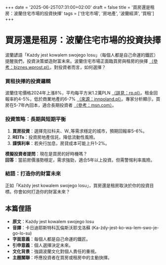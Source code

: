 +++
date = '2025-06-25T07:31:00+02:00'
draft = false
title = '買房還是租房：波蘭住宅市場的投資抉擇'
tags = ['住宅市場', '房地產', '波蘭經濟', '買租']
+++

# 買房還是租房：波蘭住宅市場的投資抉擇


波蘭諺語「Każdy jest kowalem swojego losu」（每個人都是自己命運的鐵匠）提醒我們，投資決策塑造財富未來。波蘭住宅市場正面臨買房與租房的抉擇 [（參考：biznes.wprost.pl）](https://biznes.wprost.pl/nieruchomosci/12052399/kupic-czy-wynajmowac-zakazujaca-analiza-rynku-mieszkaniowego.html)。對投資者而言，如何選擇？

### 買租抉擇的投資邏輯
波蘭住宅價格2024年上漲8%，平均每平方米1.2萬PLN [（詳見：rp.pl）](https://www.rp.pl/nieruchomosci/art42573171-to-dobry-czas-na-kupno-mieszkania-polacy-o-nieruchomosciach)。租金回報率約4-5%，低於商業地產的6-7% [（來源：innpoland.pl）](https://innpoland.pl/213572,kupno-czy-wynajem-w-tym-polacy-sa-w-europejskiej-czolowce)。專家分析顯示，買房在5-7年內回本，適合長期投資者 [（參考：msn.com）](https://www.msn.com/pl-pl/finanse/najpopularniejsze-artykuly/kupno-mieszkania-czy-najem-eksperci-wskazuj%C4%85-co-si%C4%99-tak-naprawd%C4%99-op%C5%82aca/ar-AA1HgHZG)。

### 投資策略：長期與短期平衡
1. **買房投資**：選擇克拉科夫、W.,等需求穩定的城市，預期回報率5-6%。
2. **REITs**：投資房地產信託，降低流動性風險。
3. **謹慎利率**：若央行加息，房貸成本可能上升1-2%。

**模擬投資者提問**：現在是買房的好時機嗎？  
**回答**：當前房價漲勢穩定，需求強勁，適合5年以上投資。但需警惕利率風險。

### 結語：打造你的財富未來
正如「Każdy jest kowalem swojego losu」，買房還是租房取決於你的投資目標。你會如何打造你的財富未來？

## 本篇俚語
- **原文**：Każdy jest kowalem swojego losu  
- **音譯**：卡日迪耶斯特科瓦倫斯沃耶戈洛蘇 (Ka-żdy-jest-ko-wa-lem-swo-je-go-lo-su)  
- **字面意義**：每個人都是自己命運的鐵匠。  
- **引申意義**：個人選擇決定未來。  
- **文化背景**：強調波蘭文化對個人責任的重視。  
- **主題關聯**：呼應投資者在買房或租房中的主動抉擇。